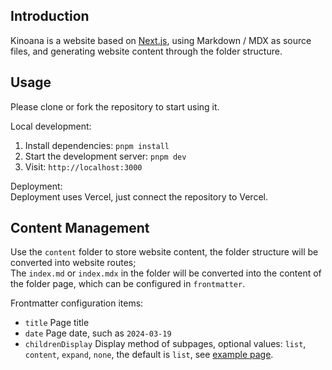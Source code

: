 ## Introduction
Kinoana is a website based on [Next.js](https://nextjs.org/), using Markdown / MDX as source files, and generating website content through the folder structure.

## Usage
Please clone or fork the repository to start using it.

Local development:  
1. Install dependencies: `pnpm install`
2. Start the development server: `pnpm dev`
3. Visit: `http://localhost:3000`

Deployment:  
Deployment uses Vercel, just connect the repository to Vercel.

## Content Management
Use the `content` folder to store website content, the folder structure will be converted into website routes;  
The `index.md` or `index.mdx` in the folder will be converted into the content of the folder page, which can be configured in `frontmatter`.

Frontmatter configuration items:
- `title` Page title
- `date` Page date, such as `2024-03-19`
- `childrenDisplay` Display method of subpages, optional values: `list`, `content`, `expand`, `none`, the default is `list`, see [example page](https://kinoana.vercel.app/example).
